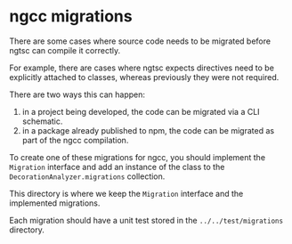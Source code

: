 # ngcc migrations

There are some cases where source code needs to be migrated before ngtsc can compile it correctly.

For example, there are cases where ngtsc expects directives need to be explicitly attached to
classes, whereas previously they were not required.

There are two ways this can happen:

1) in a project being developed, the code can be migrated via a CLI schematic.
2) in a package already published to npm, the code can be migrated as part of the ngcc compilation.

To create one of these migrations for ngcc, you should implement the `Migration` interface and add
an instance of the class to the `DecorationAnalyzer.migrations` collection.

This directory is where we keep the `Migration` interface and the implemented migrations.

Each migration should have a unit test stored in the `../../test/migrations` directory.